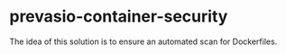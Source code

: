 # prevasio-container-security
The idea of this solution is to ensure an automated scan for Dockerfiles.
